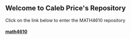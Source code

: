 ## Welcome to Caleb Price's Repository

Click on the link below to enter the MATH4610 repository

#### [math4610](./math4610)

